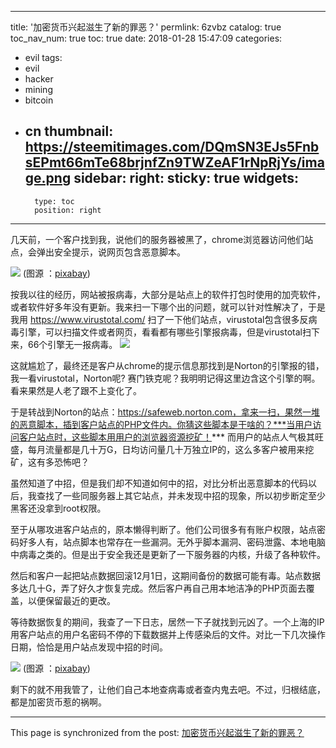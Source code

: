 
---
title: '加密货币兴起滋生了新的罪恶？'
permlink: 6zvbz
catalog: true
toc_nav_num: true
toc: true
date: 2018-01-28 15:47:09
categories:
- evil
tags:
- evil
- hacker
- mining
- bitcoin
- cn
thumbnail: https://steemitimages.com/DQmSN3EJs5FnbsEPmt66mTe68brjnfZn9TWZeAF1rNpRjYs/image.png
sidebar:
    right:
        sticky: true
widgets:
    -
        type: toc
        position: right
---


几天前，一个客户找到我，说他们的服务器被黑了，chrome浏览器访问他们站点，会弹出安全提示，说网页包含恶意脚本。

![](https://steemitimages.com/DQmSN3EJs5FnbsEPmt66mTe68brjnfZn9TWZeAF1rNpRjYs/image.png)
(图源 ：[pixabay](https://pixabay.com))

按我以往的经历，网站被报病毒，大部分是站点上的软件打包时使用的加壳软件，或者软件好多年没有更新。我来扫一下哪个出的问题，就可以针对性解决了，于是我用 https://www.virustotal.com/ 扫了一下他们站点，virustotal包含很多反病毒引擎，可以扫描文件或者网页，看看都有哪些引擎报病毒，但是virustotal扫下来，66个引擎无一报病毒。
![](https://steemitimages.com/DQmc6xJih1YrFkqy58yUi3KXfytmHPRQLGe5jCHVGhsbzeM/image.png)


这就尴尬了，最终还是客户从chrome的提示信息那找到是Norton的引擎报的错，我一看virustotal，Norton呢? 赛门铁克呢？我明明记得这里边含这个引擎的啊。看来果然是人老了跟不上变化了。

于是转战到Norton的站点：https://safeweb.norton.com，拿来一扫，果然一堆的恶意脚本，插到客户站点的PHP文件内。你猜这些脚本是干啥的？***当用户访问客户站点时，这些脚本用用户的浏览器资源挖矿！*** 而用户的站点人气极其旺盛，每月流量都是几十万G，日均访问量几十万独立IP的，这么多客户被用来挖矿，这有多恐怖吧？

虽然知道了中招，但是我们却不知道如何中的招，对比分析出恶意脚本的代码以后，我查找了一些同服务器上其它站点，并未发现中招的现象，所以初步断定至少黑客还没拿到root权限。

至于从哪攻进客户站点的，原本懒得判断了。他们公司很多有有账户权限，站点密码好多人有，站点脚本也常存在一些漏洞。无外乎脚本漏洞、密码泄露、本地电脑中病毒之类的。但是出于安全我还是更新了一下服务器的内核，升级了各种软件。

然后和客户一起把站点数据回滚12月1日，这期间备份的数据可能有毒。站点数据多达几十G，弄了好久才恢复完成。然后客户再自己用本地洁净的PHP页面去覆盖，以便保留最近的更改。

等待数据恢复的期间，我查了一下日志，居然一下子就找到元凶了。一个上海的IP用客户站点的用户名密码不停的下载数据并上传感染后的文件。对比一下几次操作日期，恰恰是用户站点发现中招的时间。

![](https://steemitimages.com/DQmUjbnd61yYHWc1Tvz6kZwSNeV1wXQymNHcqKqD5cjCt49/image.png)
(图源 ：[pixabay](https://pixabay.com))

剩下的就不用我管了，让他们自己本地查病毒或者查内鬼去吧。不过，归根结底，都是加密货币惹的祸啊。

- - -

This page is synchronized from the post: [加密货币兴起滋生了新的罪恶？](https://steemit.com/@oflyhigh/6zvbz)
